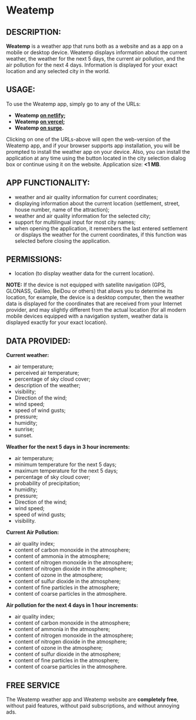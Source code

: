 # Weatemp

## DESCRIPTION:

**Weatemp** is a weather app that runs both as a website and as a app on a mobile or desktop device. Weatemp displays information about the current weather, the weather for the next 5 days, the current air pollution, and the air pollution for the next 4 days. Information is displayed for your exact location and any selected city in the world.

## USAGE:

To use the Weatemp app, simply go to any of the URLs:

- **Weatemp [on netlify](https://weatemp.netlify.app/);**
- **Weatemp [on vercel](https://weatemp.vercel.app/);**
- **Weatemp [on surge](https://weatemp.surge.sh/).**

Clicking on one of the URLs-above will open the web-version of the Weatemp app, and if your browser supports app installation, you will be prompted to install the weather app on your device. Also, you can install the application at any time using the button located in the city selection dialog box or continue using it on the website. Application size: **<1 MB**.

## APP FUNCTIONALITY:

- weather and air quality information for current coordinates;
- displaying information about the current location (settlement, street, house number, name of the attraction);
- weather and air quality information for the selected city;
- support for multilingual input for most city names;
- when opening the application, it remembers the last entered settlement or displays the weather for the current coordinates, if this function was selected before closing the application.

## PERMISSIONS:

- location (to display weather data for the current location).

**NOTE:** If the device is not equipped with satellite navigation (GPS, GLONASS, Galileo, BeiDou or others) that allows you to determine its location, for example, the device is a desktop computer, then the weather data is displayed for the coordinates that are received from your Internet provider, and may slightly different from the actual location (for all modern mobile devices equipped with a navigation system, weather data is displayed exactly for your exact location).

## DATA PROVIDED:

**Current weather:**

- air temperature;
- perceived air temperature;
- percentage of sky cloud cover;
- description of the weather;
- visibility;
- Direction of the wind;
- wind speed;
- speed of wind gusts;
- pressure;
- humidity;
- sunrise;
- sunset.

**Weather for the next 5 days in 3 hour increments:**

- air temperature;
- minimum temperature for the next 5 days;
- maximum temperature for the next 5 days;
- percentage of sky cloud cover;
- probability of precipitation;
- humidity;
- pressure;
- Direction of the wind;
- wind speed;
- speed of wind gusts;
- visibility.

**Current Air Pollution:**

- air quality index;
- content of carbon monoxide in the atmosphere;
- content of ammonia in the atmosphere;
- content of nitrogen monoxide in the atmosphere;
- content of nitrogen dioxide in the atmosphere;
- content of ozone in the atmosphere;
- content of sulfur dioxide in the atmosphere;
- content of fine particles in the atmosphere;
- content of coarse particles in the atmosphere.

**Air pollution for the next 4 days in 1 hour increments:**

- air quality index;
- content of carbon monoxide in the atmosphere;
- content of ammonia in the atmosphere;
- content of nitrogen monoxide in the atmosphere;
- content of nitrogen dioxide in the atmosphere;
- content of ozone in the atmosphere;
- content of sulfur dioxide in the atmosphere;
- content of fine particles in the atmosphere;
- content of coarse particles in the atmosphere.

## FREE SERVICE

The Weatemp weather app and Weatemp website are **completely free**, without paid features, without paid subscriptions, and without annoying ads.
